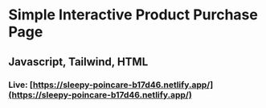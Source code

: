 # Simple Interactive Product Purchase Page 
## Javascript, Tailwind, HTML
### Live: [https://sleepy-poincare-b17d46.netlify.app/](https://sleepy-poincare-b17d46.netlify.app/)
